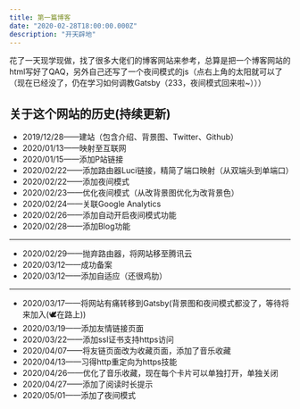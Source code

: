 ```yaml
---
title: 第一篇博客
date: "2020-02-28T18:00:00.000Z"
description: "开天辟地"
---
```


花了一天现学现做，找了很多大佬们的博客网站来参考，总算是把一个博客网站的html写好了QAQ，另外自己还写了一个夜间模式的js（点右上角的太阳就可以了（现在已经没了，仍在学习如何调教Gatsby（233，夜间模式回来啦~）））

## 关于这个网站的历史(持续更新)

* 2019/12/28——建站（包含介绍、背景图、Twitter、Github）
* 2020/01/13——映射至互联网
* 2020/01/15——添加P站链接
* 2020/02/22——添加路由器Luci链接，精简了端口映射（从双端头到单端口）
* 2020/02/22——添加夜间模式
* 2020/02/23——优化夜间模式（从改背景图优化为改背景色）
* 2020/02/24——关联Google Analytics
* 2020/02/26——添加自动开启夜间模式功能
* 2020/02/28——添加Blog功能

***

* 2020/02/29——抛弃路由器，将网站移至腾讯云
* 2020/03/12——成功备案
* 2020/03/12——添加自适应（还很鸡肋）

***

* 2020/03/17——将网站有痛转移到Gatsby(背景图和夜间模式都没了，等待将来加入(🕊在路上))
* 2020/03/19——添加友情链接页面
* 2020/03/22——添加ssl证书支持https访问
* 2020/04/07——将友链页面改为收藏页面，添加了音乐收藏
* 2020/04/13——习得http重定向为https技能
* 2020/04/26——优化了音乐收藏，现在每个卡片可以单独打开，单独关闭
* 2020/04/27——添加了阅读时长提示
* 2020/05/01——添加了夜间模式
